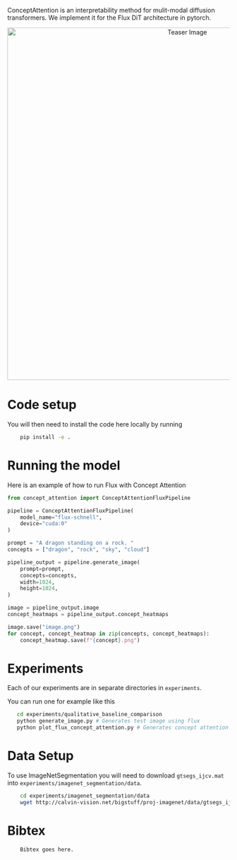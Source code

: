 
ConceptAttention is an interpretability method for mulit-modal diffusion transformers. We implement it for the Flux DiT architecture in pytorch. 

<p align="center">
    <img src="images/teaser.png" alt="Teaser Image" width="800"/>
</p>

# Code setup

You will then need to install the code here locally by running
```bash
    pip install -e .
```

# Running the model 

Here is an example of how to run Flux with Concept Attention

```python
from concept_attention import ConceptAttentionFluxPipeline

pipeline = ConceptAttentionFluxPipeline(
    model_name="flux-schnell",
    device="cuda:0"
)

prompt = "A dragon standing on a rock. "
concepts = ["dragon", "rock", "sky", "cloud"]

pipeline_output = pipeline.generate_image(
    prompt=prompt,
    concepts=concepts,
    width=1024,
    height=1024,
)

image = pipeline_output.image
concept_heatmaps = pipeline_output.concept_heatmaps

image.save("image.png")
for concept, concept_heatmap in zip(concepts, concept_heatmaps):
    concept_heatmap.save(f"{concept}.png")
```

# Experiments

Each of our experiments are in separate directories in `experiments`. 

You can run one for example like this
```bash
   cd experiments/qualitative_baseline_comparison
   python generate_image.py # Generates test image using flux
   python plot_flux_concept_attention.py # Generates concept attention maps and saves them in results. 
```

# Data Setup
To use ImageNetSegmentation you will need to download `gtsegs_ijcv.mat` into `experiments/imagenet_segmentation/data`. 

```bash
    cd experiments/imagenet_segmentation/data
    wget http://calvin-vision.net/bigstuff/proj-imagenet/data/gtsegs_ijcv.mat
```


# Bibtex

```
    Bibtex goes here. 
```